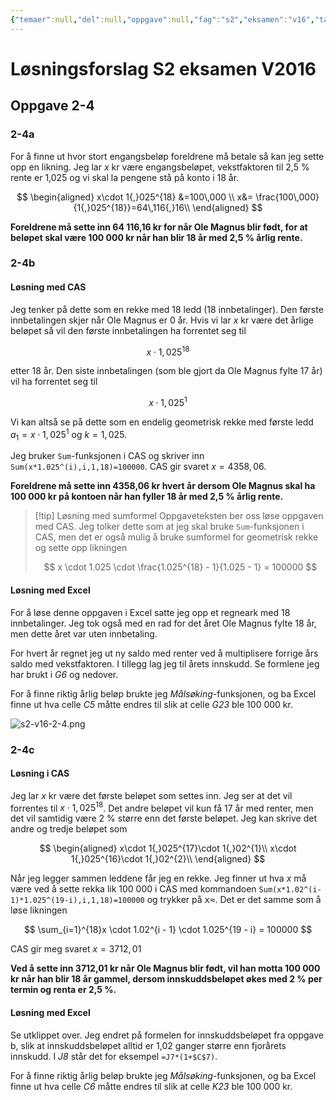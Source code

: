 ```yaml
---
{"temaer":null,"del":null,"oppgave":null,"fag":"s2","eksamen":"v16","tags":["matematikk","løsningsforslag","S2"],"alias":[null],"dg-publish":true,"title":"Løsningsforslag S2 eksamen V2016","date":"2023-09-19","modified":"2023-09-19","geometry":"margin=3cm","fontsize":"11pt","papersize":"a4","linestretch":1.25,"lang":"nb-NO","header-includes":["\\usepackage{mathtools,cancel,tgpagella,mathpazo,icomma,siunitx}","\\sisetup{output-decimal-marker = {,}}"],"permalink":"/losningsforslag/losningsforslag-s2-eksamen-v2016/","dgPassFrontmatter":true}
---
```



# Løsningsforslag S2 eksamen V2016

## Oppgave 2-4

### 2-4a
For å finne ut hvor stort engangsbeløp foreldrene må betale så kan jeg sette opp en likning. Jeg lar $x$ kr være engangsbeløpet, vekstfaktoren til 2,5 % rente er 1,025 og vi skal la pengene stå på konto i 18 år.

$$
\begin{aligned}
x\cdot 1{,}025^{18} &=100\,000 \\
x&= \frac{100\,000}{1{,}025^{18}}=64\,116{,}16\\
\end{aligned}
$$

**Foreldrene må sette inn 64 116,16 kr for når Ole Magnus blir født, for at beløpet skal være 100 000 kr når han blir 18 år med 2,5 % årlig rente.**

### 2-4b

#### Løsning med CAS
Jeg tenker på dette som en rekke med 18 ledd (18 innbetalinger). Den første innbetalingen skjer når Ole Magnus er 0 år. Hvis vi lar $x$ kr være det årlige beløpet så vil den første innbetalingen ha forrentet seg til

$$
x\cdot 1{,}025^{18}
$$

etter 18 år. Den siste innbetalingen (som ble gjort da Ole Magnus fylte 17 år) vil ha forrentet seg til

$$
x\cdot 1{,}025^{1}
$$

Vi kan altså se på dette som en endelig geometrisk rekke med første ledd $a_{1}=x\cdot 1{,}025^{1}$ og $k=1{,}025$.

Jeg bruker `Sum`-funksjonen i <abbr>CAS</abbr> og skriver inn `Sum(x*1.025^(i),i,1,18)=100000`. CAS gir svaret $x=4358{,}06$.

**Foreldrene må sette inn 4358,06 kr hvert år dersom Ole Magnus skal ha 100 000 kr på kontoen når han fyller 18 år med 2,5 % årlig rente.**

>[!tip] Løsning med sumformel
>Oppgaveteksten ber oss løse oppgaven med <abbr>CAS</abbr>. Jeg tolker dette som at jeg skal bruke `Sum`-funksjonen i <abbr>CAS</abbr>, men det er også mulig å bruke sumformel for geometrisk rekke og sette opp likningen 
>
>$$
>x \cdot 1.025 \cdot \frac{1.025^{18} - 1}{1.025 - 1} = 100000
>$$

#### Løsning med Excel
For å løse denne oppgaven i Excel satte jeg opp et regneark med 18 innbetalinger. Jeg tok også med en rad for det året Ole Magnus fylte 18 år, men dette året var uten innbetaling. 

For hvert år regnet jeg ut ny saldo med renter ved å multiplisere forrige års saldo med vekstfaktoren. I tillegg lag jeg til årets innskudd. Se formlene jeg har brukt i *G6* og nedover.

For å finne riktig årlig beløp brukte jeg *Målsøking*-funksjonen, og ba Excel finne ut hva celle *C5* måtte endres til slik at celle *G23* ble 100 000 kr.

![s2-v16-2-4.png](/img/user/_resources/s2-v16-2-4.png)

### 2-4c

#### Løsning i CAS
Jeg lar $x$ kr være det første beløpet som settes inn. Jeg ser at det vil forrentes til $x\cdot 1{,}025^{18}$. Det andre beløpet vil kun få 17 år med renter, men det vil samtidig være 2 % større enn det første beløpet. Jeg kan skrive det andre og tredje beløpet som

$$
\begin{aligned}
x\cdot 1{,}025^{17}\cdot 1{,}02^{1}\\
x\cdot 1{,}025^{16}\cdot 1{,}02^{2}\\
\end{aligned}
$$

Når jeg legger sammen leddene får jeg en rekke. Jeg finner ut hva $x$ må være ved å sette rekka lik 100 000 i CAS med kommandoen `Sum(x*1.02^(i-1)*1.025^(19-i),i,1,18)=100000` og trykker på <kbd>x≈</kbd>. Det er det samme som å løse likningen

$$
\sum_{i=1}^{18}x \cdot 1.02^{i - 1} \cdot 1.025^{19 - i} = 100000
$$

CAS gir meg svaret $x=3712{,}01$

**Ved å sette inn 3712,01 kr når Ole Magnus blir født, vil han motta 100 000 kr når han blir 18 år gammel, dersom innskuddsbeløpet økes med 2 % per termin og renta er 2,5 %.**

#### Løsning med Excel
Se utklippet over. Jeg endret på formelen for innskuddsbeløpet fra oppgave b, slik at innskuddsbeløpet alltid er 1,02 ganger større enn fjorårets innskudd. I *J8* står det for eksempel `=J7*(1+$C$7)`. 

For å finne riktig årlig beløp brukte jeg *Målsøking*-funksjonen, og ba Excel finne ut hva celle *C6* måtte endres til slik at celle *K23* ble 100 000 kr.
